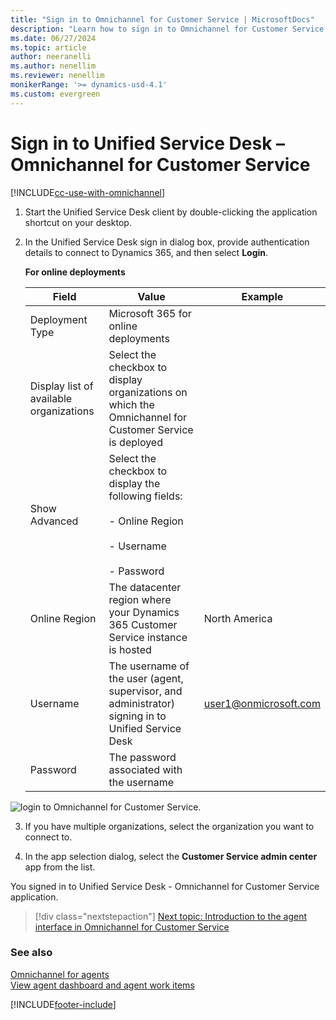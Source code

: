 ```yaml
---
title: "Sign in to Omnichannel for Customer Service | MicrosoftDocs"
description: "Learn how to sign in to Omnichannel for Customer Service through Unified Service Desk client application."
ms.date: 06/27/2024
ms.topic: article
author: neeranelli
ms.author: nenellim
ms.reviewer: nenellim
monikerRange: '>= dynamics-usd-4.1'
ms.custom: evergreen
---
```


# Sign in to Unified Service Desk – Omnichannel for Customer Service



[!INCLUDE[cc-use-with-omnichannel](../../includes/cc-use-with-omnichannel.md)]

1. Start the Unified Service Desk client by double-clicking the application shortcut on your desktop.

2. In the Unified Service Desk sign in dialog box, provide authentication details to connect to Dynamics 365, and then select **Login**.

     **For online deployments**

     | Field | Value | Example |
     |-------|-------|---------|
     | Deployment Type  | Microsoft 365 for online deployments |  |
     | Display list of available organizations | Select the checkbox to display organizations on which the Omnichannel for Customer Service is deployed   |   |
     | Show Advanced | Select the checkbox to display the following fields: <br><br> - Online Region <br><br> - Username <br><br> - Password |                       |
     | Online Region | The datacenter region where your Dynamics 365 Customer Service instance is hosted | North America |
     | Username | The username of the user (agent, supervisor, and administrator) signing in to Unified Service Desk | user1@onmicrosoft.com |
     | Password | The password associated with the username |  |

 ![login to Omnichannel for Customer Service.](../media/oc-usd-login.png "Login to Omnichannel for Customer Service")  

3. If you have multiple organizations, select the organization you want to connect to.

4. In the app selection dialog, select the **Customer Service admin center** app from the list.

You signed in to Unified Service Desk - Omnichannel for Customer Service application.

> [!div class="nextstepaction"]
> [Next topic: Introduction to the agent interface in Omnichannel for Customer Service](introduction-agent-interface.md)

### See also

[Omnichannel for agents](omnichannel-agent.md)  
[View agent dashboard and agent work items](introduction-agent-dashboard.md)  


[!INCLUDE[footer-include](../../includes/footer-banner.md)]

